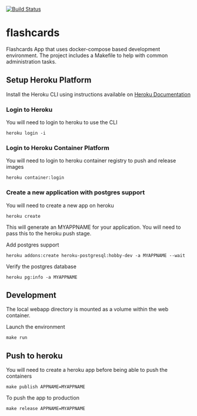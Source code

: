 [![Build Status](https://travis-ci.org/junaidali/flashcards.svg?branch=master)](https://travis-ci.org/junaidali/flashcards)


# flashcards
Flashcards App that uses docker-compose based development environment.
The project includes a Makefile to help with common administration tasks.

## Setup Heroku Platform
Install the Heroku CLI using instructions available on [Heroku Documentation](https://devcenter.heroku.com/categories/command-line)

### Login to Heroku
You will need to login to heroku to use the CLI
```
heroku login -i
```

### Login to Heroku Container Platform
You will need to login to heroku container registry to push and release images
```
heroku container:login
```

### Create a new application with postgres support
You will need to create a new app on heroku
```
heroku create
```
This will generate an MYAPPNAME for your application. You will need to pass this to the heroku push stage.

Add postgres support
```
heroku addons:create heroku-postgresql:hobby-dev -a MYAPPNAME --wait
```

Verify the postgres database
```
heroku pg:info -a MYAPPNAME
```

## Development
The local webapp directory is mounted as a volume within the web container.

Launch the environment
```
make run
```

## Push to heroku
You will need to create a heroku app before being able to push the containers
```
make publish APPNAME=MYAPPNAME
```

To push the app to production
```
make release APPNAME=MYAPPNAME
```